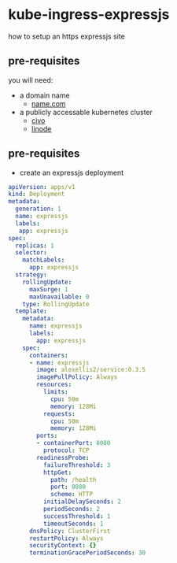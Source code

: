 # kube-ingress-expressjs
how to setup an https expressjs site

## pre-requisites
you will need:
* a domain name
  * [name.com](http://name.com/)
* a publicly accessable kubernetes cluster
  * [civo](https://civo.com)
  * [linode](https://linode.com) 

## pre-requisites
* create an expressjs deployment
``` yaml
apiVersion: apps/v1
kind: Deployment
metadata:
  generation: 1
  name: expressjs
  labels:
   app: expressjs
spec:
  replicas: 1
  selector:
    matchLabels:
      app: expressjs
  strategy:
    rollingUpdate:
      maxSurge: 1
      maxUnavailable: 0
    type: RollingUpdate
  template:
    metadata:
      name: expressjs
      labels:
        app: expressjs
    spec:
      containers:
      - name: expressjs
        image: alexellis2/service:0.3.5
        imagePullPolicy: Always
        resources:
          limits:
            cpu: 50m
            memory: 128Mi
          requests:
            cpu: 50m
            memory: 128Mi
        ports:
        - containerPort: 8080
          protocol: TCP
        readinessProbe:
          failureThreshold: 3
          httpGet:
            path: /health
            port: 8080
            scheme: HTTP
          initialDelaySeconds: 2
          periodSeconds: 2
          successThreshold: 1
          timeoutSeconds: 1
      dnsPolicy: ClusterFirst
      restartPolicy: Always
      securityContext: {}
      terminationGracePeriodSeconds: 30
```

